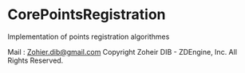 # CorePointsRegistration
Implementation of points registration algorithmes

Mail : Zohier.dib@gmail.com
Copyright Zoheir DIB - ZDEngine, Inc. All Rights Reserved.
